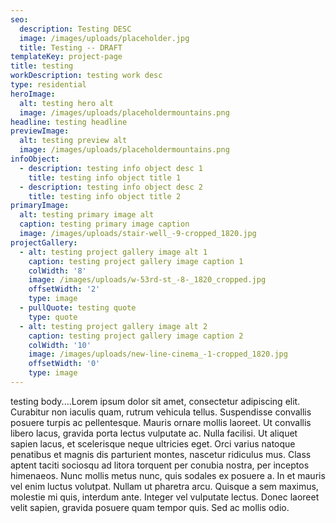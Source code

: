 ```yaml
---
seo:
  description: Testing DESC
  image: /images/uploads/placeholder.jpg
  title: Testing -- DRAFT
templateKey: project-page
title: testing
workDescription: testing work desc
type: residential
heroImage:
  alt: testing hero alt
  image: /images/uploads/placeholdermountains.png
headline: testing headline
previewImage:
  alt: testing preview alt
  image: /images/uploads/placeholdermountains.png
infoObject:
  - description: testing info object desc 1
    title: testing info object title 1
  - description: testing info object desc 2
    title: testing info object title 2
primaryImage:
  alt: testing primary image alt
  caption: testing primary image caption
  image: /images/uploads/stair-well_-9-cropped_1820.jpg
projectGallery:
  - alt: testing project gallery image alt 1
    caption: testing project gallery image caption 1
    colWidth: '8'
    image: /images/uploads/w-53rd-st_-8-_1820_cropped.jpg
    offsetWidth: '2'
    type: image
  - pullQuote: testing quote
    type: quote
  - alt: testing project gallery image alt 2
    caption: testing project gallery image caption 2
    colWidth: '10'
    image: /images/uploads/new-line-cinema_-1-cropped_1820.jpg
    offsetWidth: '0'
    type: image
---
```

testing body....Lorem ipsum dolor sit amet, consectetur adipiscing elit. Curabitur non iaculis quam, rutrum vehicula tellus. Suspendisse convallis posuere turpis ac pellentesque. Mauris ornare mollis laoreet. Ut convallis libero lacus, gravida porta lectus vulputate ac. Nulla facilisi. Ut aliquet sapien lacus, et scelerisque neque ultricies eget. Orci varius natoque penatibus et magnis dis parturient montes, nascetur ridiculus mus. Class aptent taciti sociosqu ad litora torquent per conubia nostra, per inceptos himenaeos. Nunc mollis metus nunc, quis sodales ex posuere a. In et mauris vel enim luctus volutpat. Nullam ut pharetra arcu. Quisque a sem maximus, molestie mi quis, interdum ante. Integer vel vulputate lectus. Donec laoreet velit sapien, gravida posuere quam tempor quis. Sed ac mollis odio.
